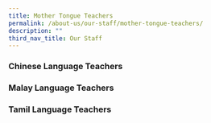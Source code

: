 ```yaml
---
title: Mother Tongue Teachers
permalink: /about-us/our-staff/mother-tongue-teachers/
description: ""
third_nav_title: Our Staff
---
```

### Chinese Language Teachers



### Malay Language Teachers

### Tamil Language Teachers
